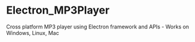 # Electron_MP3Player
Cross platform MP3 player using Electron framework and APIs - Works on Windows, Linux, Mac
